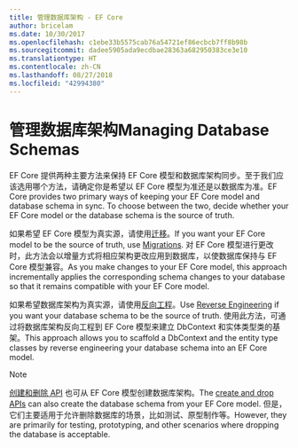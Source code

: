 ```yaml
---
title: 管理数据库架构 - EF Core
author: bricelam
ms.date: 10/30/2017
ms.openlocfilehash: c1ebe33b5575cab76a54721ef86ecbcb7ff8b98b
ms.sourcegitcommit: dadee5905ada9ecdbae28363a682950383ce3e10
ms.translationtype: HT
ms.contentlocale: zh-CN
ms.lasthandoff: 08/27/2018
ms.locfileid: "42994380"
---
```

# <a name="managing-database-schemas"></a><span data-ttu-id="fb13c-102">管理数据库架构</span><span class="sxs-lookup"><span data-stu-id="fb13c-102">Managing Database Schemas</span></span>
<span data-ttu-id="fb13c-103">EF Core 提供两种主要方法来保持 EF Core 模型和数据库架构同步。至于我们应该选用哪个方法，请确定你是希望以 EF Core 模型为准还是以数据库为准。</span><span class="sxs-lookup"><span data-stu-id="fb13c-103">EF Core provides two primary ways of keeping your EF Core model and database schema in sync. To choose between the two, decide whether your EF Core model or the database schema is the source of truth.</span></span>

<span data-ttu-id="fb13c-104">如果希望 EF Core 模型为真实源，请使用[迁移][1]。</span><span class="sxs-lookup"><span data-stu-id="fb13c-104">If you want your EF Core model to be the source of truth, use [Migrations][1].</span></span> <span data-ttu-id="fb13c-105">对 EF Core 模型进行更改时，此方法会以增量方式将相应架构更改应用到数据库，以使数据库保持与 EF Core 模型兼容。</span><span class="sxs-lookup"><span data-stu-id="fb13c-105">As you make changes to your EF Core model, this approach incrementally applies the corresponding schema changes to your database so that it remains compatible with your EF Core model.</span></span>

<span data-ttu-id="fb13c-106">如果希望数据库架构为真实源，请使用[反向工程][2]。</span><span class="sxs-lookup"><span data-stu-id="fb13c-106">Use [Reverse Engineering][2] if you want your database schema to be the source of truth.</span></span> <span data-ttu-id="fb13c-107">使用此方法，可通过将数据库架构反向工程到 EF Core 模型来建立 DbContext 和实体类型类的基架。</span><span class="sxs-lookup"><span data-stu-id="fb13c-107">This approach allows you to scaffold a DbContext and the entity type classes by reverse engineering your database schema into an EF Core model.</span></span>

> [!NOTE]
> <span data-ttu-id="fb13c-108">[创建和删除 API][3] 也可从 EF Core 模型创建数据库架构。</span><span class="sxs-lookup"><span data-stu-id="fb13c-108">The [create and drop APIs][3] can also create the database schema from your EF Core model.</span></span> <span data-ttu-id="fb13c-109">但是，它们主要适用于允许删除数据库的场景，比如测试、原型制作等。</span><span class="sxs-lookup"><span data-stu-id="fb13c-109">However, they are primarily for testing, prototyping, and other scenarios where dropping the database is acceptable.</span></span>


  [1]: migrations/index.md
  [2]: scaffolding.md
  [3]: ensure-created.md
